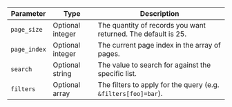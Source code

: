 | Parameter | Type | Description |
| --------- | ---- | ----------- |
| `page_size` | Optional integer | The quantity of records you want returned. The default is 25. |
| `page_index` | Optional integer | The current page index in the array of pages. |
| `search` | Optional string | The value to search for against the specific list. |
| `filters` | Optional array | The filters to apply for the query (e.g. `&filters[foo]=bar`). |
